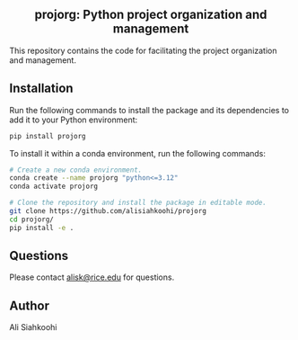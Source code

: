 <h2 align="center">projorg: Python project organization and management</h1>

This repository contains the code for facilitating the project
organization and management.

## Installation

Run the following commands to install the package and its dependencies
to add it to your Python environment:

```bash
pip install projorg
```

To install it within a conda environment, run the following commands:

```bash
# Create a new conda environment.
conda create --name projorg "python<=3.12"
conda activate projorg

# Clone the repository and install the package in editable mode.
git clone https://github.com/alisiahkoohi/projorg
cd projorg/
pip install -e .
```

## Questions

Please contact alisk@rice.edu for questions.

## Author

Ali Siahkoohi




